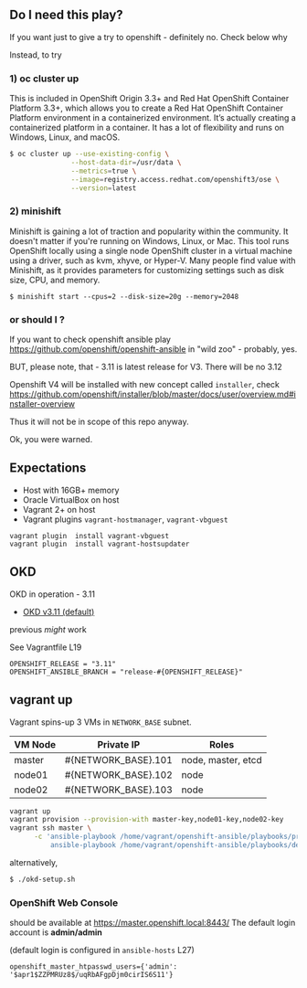 ## Do I need this play?

If you want just to give a try to openshift - definitely no. Check below why

Instead, to try

### 1) oc cluster up
This is included in OpenShift Origin 3.3+ and Red Hat OpenShift Container Platform 3.3+, which allows you to create a Red Hat OpenShift Container Platform environment in a containerized environment. It’s actually creating a containerized platform in a container. It has a lot of flexibility and runs on Windows, Linux, and macOS.

```bash
$ oc cluster up --use-existing-config \
               --host-data-dir=/usr/data \
               --metrics=true \
               --image=registry.access.redhat.com/openshift3/ose \
               --version=latest
```

### 2) minishift

Minishift is gaining a lot of traction and popularity within the community. It doesn't matter if you're running on Windows, Linux, or Mac. This tool runs OpenShift locally using a single node OpenShift cluster in a virtual machine using a driver, such as kvm, xhyve, or Hyper-V. Many people find value with Minishift, as it provides parameters for customizing settings such as disk size, CPU, and memory.

```
$ minishift start --cpus=2 --disk-size=20g --memory=2048
```

### or should I ?


If you want to check openshift ansible play https://github.com/openshift/openshift-ansible in "wild zoo" - probably, yes.

BUT, please note, that - 3.11 is latest release for V3. There will be no 3.12 

Openshift V4 will be installed with new concept called `installer`, check  https://github.com/openshift/installer/blob/master/docs/user/overview.md#installer-overview

Thus it will not be in scope of this repo anyway.

Ok, you were warned.


## Expectations

- Host with 16GB+ memory
- Oracle VirtualBox on host
- Vagrant 2+ on host
- Vagrant plugins `vagrant-hostmanager`, `vagrant-vbguest`

```
vagrant plugin  install vagrant-vbguest
vagrant plugin  install vagrant-hostsupdater
```

## OKD

OKD in operation - 3.11

- [OKD v3.11 (default)](https://github.com/openshift/origin/releases/tag/v3.11.0)

previous _might_ work

See Vagrantfile L19

```
OPENSHIFT_RELEASE = "3.11"
OPENSHIFT_ANSIBLE_BRANCH = "release-#{OPENSHIFT_RELEASE}"
```

## vagrant up

Vagrant spins-up 3 VMs in `NETWORK_BASE` subnet.


| VM Node | Private IP | Roles |
| --- | --- | --- |
| master | #{NETWORK_BASE}.101 | node, master, etcd |
| node01 | #{NETWORK_BASE}.102 | node |
| node02 | #{NETWORK_BASE}.103 | node |


```bash
vagrant up
vagrant provision --provision-with master-key,node01-key,node02-key
vagrant ssh master \
      -c 'ansible-playbook /home/vagrant/openshift-ansible/playbooks/prerequisites.yml &&
          ansible-playbook /home/vagrant/openshift-ansible/playbooks/deploy_cluster.yml'
```

alternatively,

```bash
$ ./okd-setup.sh
```

### OpenShift Web Console

should be available at https://master.openshift.local:8443/
The default login account is **admin/admin**

(default login is configured in `ansible-hosts` L27)

```
openshift_master_htpasswd_users={'admin': '$apr1$ZZPMRUz8$/uqRbAFgpDjm0cirIS6S11'}
```
